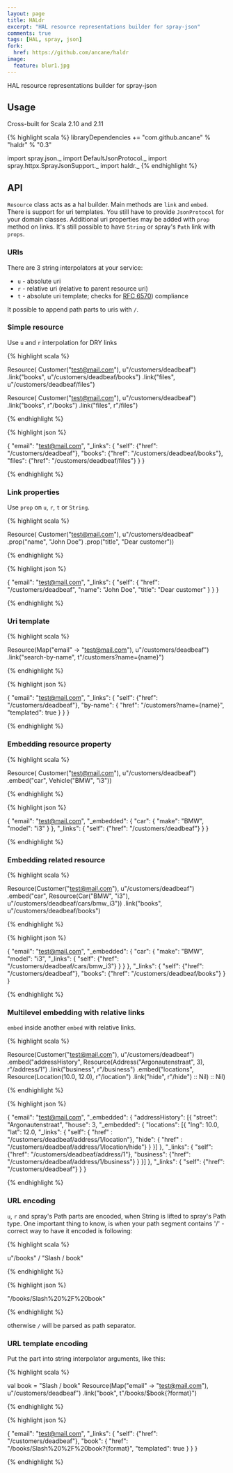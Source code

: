 ```yaml
---
layout: page
title: HALdr
excerpt: "HAL resource representations builder for spray-json"
comments: true
tags: [HAL, spray, json]
fork:
  href: https://github.com/ancane/haldr
image:
  feature: blur1.jpg
---
```


HAL resource representations builder for spray-json

## Usage ##

Cross-built for Scala 2.10 and 2.11

{% highlight scala %}
libraryDependencies += "com.github.ancane" % "haldr" % "0.3"

import spray.json._
import DefaultJsonProtocol._
import spray.httpx.SprayJsonSupport._
import haldr._
{% endhighlight %}

## API ##

`Resource` class acts as a hal builder. Main methods are `link` and `embed`.
There is support for uri templates.
You still have to provide `JsonProtocol` for your domain classes.
Additional uri properties may be added with `prop` method on links.
It's still possible to have `String` or spray's `Path` link with `props`.

### URIs ###

There are 3 string interpolators at your service:

* `u` - absolute uri
* `r` - relative uri (relative to parent resource uri)
* `t` - absolute uri template; checks for [RFC 6570](https://tools.ietf.org/html/rfc6570)) compliance

It possible to append path parts to uris with `/`.

### Simple resource ###

Use `u` and `r` interpolation for DRY links

{% highlight scala %}

Resource(
  Customer("test@mail.com"), u"/customers/deadbeaf")
   .link("books", u"/customers/deadbeaf/books")
   .link("files", u"/customers/deadbeaf/files")

Resource(
  Customer("test@mail.com"), u"/customers/deadbeaf")
  .link("books", r"/books")
  .link("files", r"/files")

{% endhighlight %}

{% highlight json %}

{
   "email": "test@mail.com",
   "_links": {
      "self": {"href": "/customers/deadbeaf"},
      "books": {"href": "/customers/deadbeaf/books"},
      "files": {"href": "/customers/deadbeaf/files"}
   }
}

{% endhighlight %}

### Link properties ###

Use `prop` on `u`, `r`, `t` or `String`.

{% highlight scala %}

Resource(
  Customer("test@mail.com"),
    u"/customers/deadbeaf"
      .prop("name", "John Doe")
      .prop("title", "Dear customer"))

{% endhighlight %}

{% highlight json %}

{
   "email": "test@mail.com",
   "_links": {
      "self": {
          "href": "/customers/deadbeaf",
          "name": "John Doe",
          "title": "Dear customer"
      }
   }
}

{% endhighlight %}

### Uri template ###

{% highlight scala %}

Resource(Map("email" -> "test@mail.com"), u"/customers/deadbeaf")
  .link("search-by-name", t"/customers?name={name}")

{% endhighlight %}

{% highlight json %}

{
   "email": "test@mail.com",
   "_links": {
      "self": {"href": "/customers/deadbeaf"},
      "by-name": {
          "href": "/customers?name={name}",
          "templated": true
      }
   }
}

{% endhighlight %}

### Embedding resource property ###

{% highlight scala %}

Resource(
  Customer("test@mail.com"), u"/customers/deadbeaf")
  .embed("car", Vehicle("BMW", "i3"))

{% endhighlight %}

{% highlight json %}

{
  "email": "test@mail.com",
  "_embedded": {
     "car": {
        "make": "BMW",
        "model": "i3"
     }
  },
  "_links": {
     "self": {"href": "/customers/deadbeaf"}
  }
}

{% endhighlight %}

### Embedding related resource ###

{% highlight scala %}

Resource(Customer("test@mail.com"), u"/customers/deadbeaf")
  .embed("car", Resource(Car("BMW", "i3"), u"/customers/deadbeaf/cars/bmw_i3"))
  .link("books", u"/customers/deadbeaf/books")

{% endhighlight %}

{% highlight json %}

{
  "email": "test@mail.com",
  "_embedded": {
     "car": {
        "make": "BMW",
        "model": "i3",
        "_links": {
           "self": {"href": "/customers/deadbeaf/cars/bmw_i3"}
        }
     }
  },
  "_links": {
     "self": {"href": "/customers/deadbeaf"},
     "books": {"href": "/customers/deadbeaf/books"}
  }
}

{% endhighlight %}

### Multilevel embedding with relative links ###

`embed` inside another `embed` with relative links.

{% highlight scala %}

Resource(Customer("test@mail.com"), u"/customers/deadbeaf")
  .embed("addressHistory",
    Resource(Address("Argonautenstraat", 3), r"/address/1")
      .link("business", r"/business")
      .embed("locations", Resource(Location(10.0, 12.0), r"/location")
        .link("hide", r"/hide") :: Nil) :: Nil)

{% endhighlight %}

{% highlight json %}

{
  "email": "test@mail.com",
  "_embedded": {
     "addressHistory": [{
        "street": "Argonautenstraat",
        "house": 3,
        "_embedded": {
            "locations": [{
               "lng": 10.0,
               "lat": 12.0,
               "_links": {
                   "self": { "href" : "/customers/deadbeaf/address/1/location"},
                   "hide": { "href" : "/customers/deadbeaf/address/1/location/hide"}
               }
             }]
        },
        "_links": {
           "self": {"href": "/customers/deadbeaf/address/1"},
           "business": {"href": "/customers/deadbeaf/address/1/business"}
        }
     }]
  },
  "_links": {
      "self":   {"href": "/customers/deadbeaf"}
  }
}

{% endhighlight %}

### URL encoding ###

`u`, `r` and spray's Path parts are encoded, when String is lifted to spray's Path type.
One important thing to know, is when your path segment contains '/' - correct way to have it encoded is following:

{% highlight scala %}

u"/books" / "Slash / book"

{% endhighlight %}

{% highlight json %}

"/books/Slash%20%2F%20book"

{% endhighlight %}

otherwise `/` will be parsed as path separator.

### URL template encoding ###

Put the part into string interpolator arguments, like this:

{% highlight scala %}

val book = "Slash / book"
Resource(Map("email" -> "test@mail.com"), u"/customers/deadbeaf")
  .link("book", t"/books/$book{?format}")

{% endhighlight %}

{% highlight json %}

{
   "email": "test@mail.com",
   "_links": {
      "self": {"href": "/customers/deadbeaf"},
      "book": {
          "href": "/books/Slash%20%2F%20book?{format}",
          "templated": true
       }
    }
}

{% endhighlight %}
